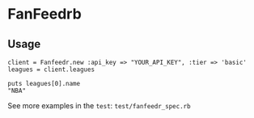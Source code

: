 FanFeedrb
=========

Usage
-----

    client = Fanfeedr.new :api_key => "YOUR_API_KEY", :tier => 'basic'
    leagues = client.leagues

    puts leagues[0].name
    "NBA"

See more examples in the `test`: `test/fanfeedr_spec.rb`
